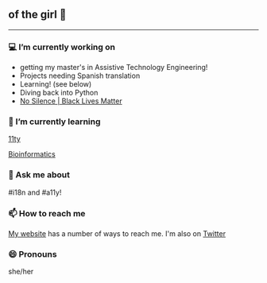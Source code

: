## of the girl 💖

---

### 💻 I’m currently working on 
- getting my master's in Assistive Technology Engineering!
- Projects needing Spanish translation
- Learning! (see below)
- Diving back into Python
- [No Silence | Black Lives Matter](https://nosilence.space/)

### 🌱 I’m currently learning 
[11ty](https://www.11ty.dev/)

[Bioinformatics](https://www.coursera.org/learn/bioinformatics/home/welcome)

### 💬 Ask me about 
#i18n and #a11y!

### 📫 How to reach me
[My website](http://natalieastroud.com/) has a number of ways to reach me. I'm also on [Twitter](https://twitter.com/nataliecodes)

### 😄 Pronouns
she/her

<!--### 🎧 Listening to:
{% include spotifySong.html id="0IqrBjsS2wToMuIJgZjur7" %}-->
